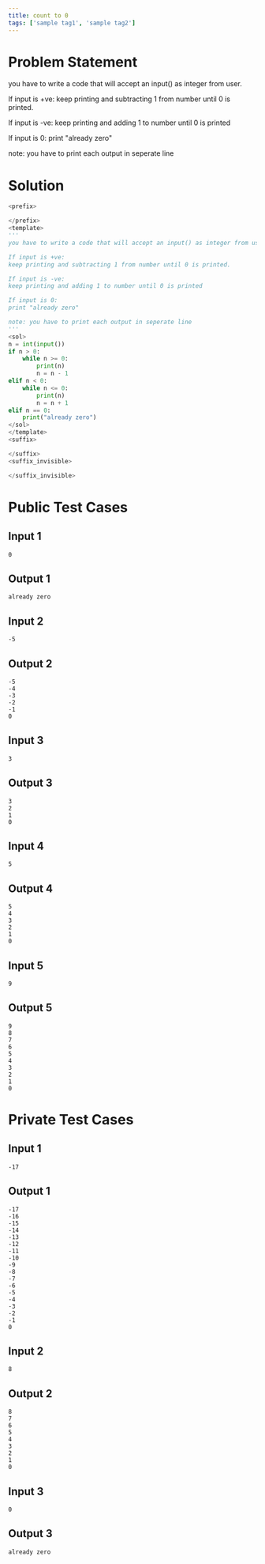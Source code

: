 ```yaml
---
title: count to 0
tags: ['sample tag1', 'sample tag2']
---
```


# Problem Statement
you have to write a code that will accept an input() as integer from user.

If input is +ve:
keep printing and subtracting 1 from number until 0 is printed.

If input is -ve:
keep printing and adding 1 to number until 0 is printed

If input is 0:
print "already zero"

note: you have to print each output in seperate line

# Solution
```python test.py  -r 'python test.py'
<prefix>

</prefix>
<template>
'''
you have to write a code that will accept an input() as integer from user.

If input is +ve:
keep printing and subtracting 1 from number until 0 is printed.

If input is -ve:
keep printing and adding 1 to number until 0 is printed

If input is 0:
print "already zero"

note: you have to print each output in seperate line
'''
<sol>
n = int(input())
if n > 0:
    while n >= 0:
        print(n)
        n = n - 1
elif n < 0:
    while n <= 0:
        print(n)
        n = n + 1
elif n == 0:
    print("already zero")
</sol>
</template>
<suffix>

</suffix>
<suffix_invisible>

</suffix_invisible>
```

# Public Test Cases

## Input 1

```
0
```

## Output 1

```
already zero
```


## Input 2

```
-5
```

## Output 2

```
-5
-4
-3
-2
-1
0
```


## Input 3

```
3
```

## Output 3

```
3
2
1
0
```


## Input 4

```
5
```

## Output 4

```
5
4
3
2
1
0
```


## Input 5

```
9
```

## Output 5

```
9
8
7
6
5
4
3
2
1
0
```


# Private Test Cases

## Input 1

```
-17
```

## Output 1

```
-17
-16
-15
-14
-13
-12
-11
-10
-9
-8
-7
-6
-5
-4
-3
-2
-1
0
```

## Input 2

```
8
```

## Output 2

```
8
7
6
5
4
3
2
1
0
```

## Input 3

```
0
```

## Output 3

```
already zero
```